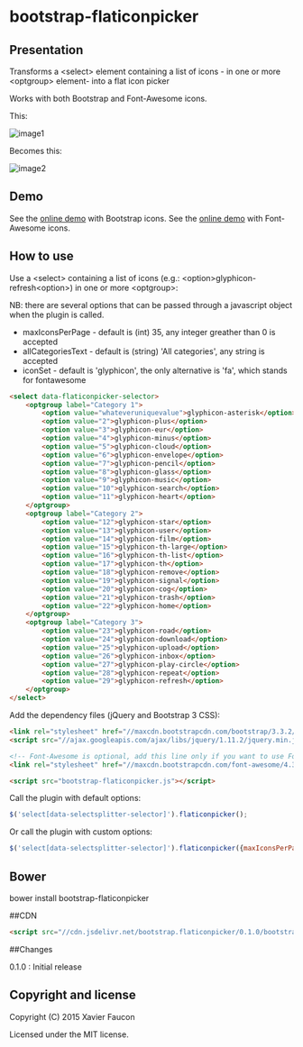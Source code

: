 # bootstrap-flaticonpicker



## Presentation

Transforms a &lt;select&gt; element containing a list of icons - in one or more &lt;optgroup&gt; element-  into a flat icon picker

Works with both Bootstrap and Font-Awesome icons.

This:

![image1](http://img11.hostingpics.net/pics/851246bootstrapflaticonpickerimage2.png)

Becomes this:

![image2](http://img11.hostingpics.net/pics/585116bootstrapflaticonpickerimage1.png)

## Demo

See the [online demo](https://jsfiddle.net/373169Lg/1/) with Bootstrap icons.
See the [online demo](https://jsfiddle.net/373169Lg/2/) with Font-Awesome icons.

## How to use

Use a &lt;select&gt; containing a list of icons (e.g.: &lt;option&gt;glyphicon-refresh&lt;option&gt;) in one or more &lt;optgroup&gt;:

NB: there are several options that can be passed through a javascript object when the plugin is called.
- maxIconsPerPage - default is (int) 35, any integer greather than 0 is accepted
- allCategoriesText -  default is (string) 'All categories', any string is accepted
- iconSet - default is 'glyphicon', the only alternative is 'fa', which stands for fontawesome

```HTML
<select data-flaticonpicker-selector>
    <optgroup label="Category 1">
        <option value="whateveruniquevalue">glyphicon-asterisk</option>
        <option value="2">glyphicon-plus</option>
        <option value="3">glyphicon-eur</option>
        <option value="4">glyphicon-minus</option>
        <option value="5">glyphicon-cloud</option>
        <option value="6">glyphicon-envelope</option>
        <option value="7">glyphicon-pencil</option>
        <option value="8">glyphicon-glass</option>
        <option value="9">glyphicon-music</option>
        <option value="10">glyphicon-search</option>
        <option value="11">glyphicon-heart</option>
    </optgroup>
    <optgroup label="Category 2">
        <option value="12">glyphicon-star</option>
        <option value="13">glyphicon-user</option>
        <option value="14">glyphicon-film</option>     
        <option value="15">glyphicon-th-large</option> 
        <option value="16">glyphicon-th-list</option> 
        <option value="17">glyphicon-th</option>
        <option value="18">glyphicon-remove</option> 
        <option value="19">glyphicon-signal</option> 
        <option value="20">glyphicon-cog</option> 
        <option value="21">glyphicon-trash</option> 
        <option value="22">glyphicon-home</option> 
    </optgroup>
    <optgroup label="Category 3">
        <option value="23">glyphicon-road</option>
        <option value="24">glyphicon-download</option>
        <option value="25">glyphicon-upload</option>
        <option value="26">glyphicon-inbox</option>
        <option value="27">glyphicon-play-circle</option>
        <option value="28">glyphicon-repeat</option>
        <option value="29">glyphicon-refresh</option>
    </optgroup>
</select>
```

Add the dependency files (jQuery and Bootstrap 3 CSS):

```HTML
<link rel="stylesheet" href="//maxcdn.bootstrapcdn.com/bootstrap/3.3.2/css/bootstrap.min.css">
<script src="//ajax.googleapis.com/ajax/libs/jquery/1.11.2/jquery.min.js"></script>

<!-- Font-Awesome is optional, add this line only if you want to use Font-Awesome icons -->
<link rel="stylesheet" href="//maxcdn.bootstrapcdn.com/font-awesome/4.3.0/css/font-awesome.min.css">

<script src="bootstrap-flaticonpicker.js"></script>
```

Call the plugin with default options:
```JavaScript
$('select[data-selectsplitter-selector]').flaticonpicker();
```

Or call the plugin with custom options:
```JavaScript
$('select[data-selectsplitter-selector]').flaticonpicker({maxIconsPerPage: 10; iconSet: 'fa'});
```

## Bower
bower install bootstrap-flaticonpicker

##CDN

```HTML
<script src="//cdn.jsdelivr.net/bootstrap.flaticonpicker/0.1.0/bootstrap-flaticonpicker.min.js"></script>
```

##Changes


0.1.0 : Initial release


## Copyright and license

Copyright (C) 2015 Xavier Faucon

Licensed under the MIT license. 




